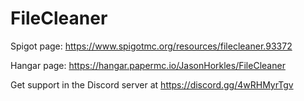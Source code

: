 # FileCleaner
Spigot page: https://www.spigotmc.org/resources/filecleaner.93372

Hangar page: https://hangar.papermc.io/JasonHorkles/FileCleaner

Get support in the Discord server at https://discord.gg/4wRHMyrTgv
